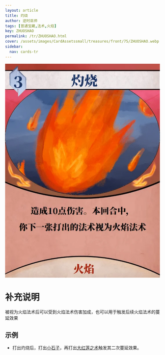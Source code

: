 ```yaml
---
layout: article
title: 灼烧
author: 逆时巫师
tags: [普通宝藏,法术,火焰]
key: ZHUOSHAO
permalink: /tr/ZHUOSHAO.html
cover: /assets/images/CardAssetssmall/treasures/front/75/ZHUOSHAO.webp
sidebar:
  nav: cards-tr
---
```

![](/assets/images/CardAssets/treasures/front/75/ZHUOSHAO.webp)

# 补充说明
被视为火焰法术后可以受到火焰法术伤害加成，也可以用于触发后续火焰法术的蔓延效果


## 示例
* 打出灼烧后，打出[小石子](/tr/XIAOSHIZI.html)，再打出[大红莲之术](/tr/DAHONGLIANZHISHU.html)触发其二次蔓延效果。
